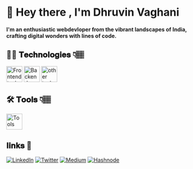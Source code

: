 # 👋 **Hey there , I'm Dhruvin Vaghani**


#### I'm an enthusiastic webdevloper from the vibrant landscapes of India, crafting digital wonders with lines of code.

## 👩‍💻 𝐓𝐞𝐜𝐡𝐧𝐨𝐥𝐨𝐠𝐢𝐞𝐬 👇🏽
<img src="https://skillicons.dev/icons?i=html,css,js,tailwind,react,redux,nextjs&theme=dark"  height="42" alt="Frontend technologies"  />
<img src="https://skillicons.dev/icons?i=nodejs,expressjs,mongodb,appwrite&theme=dark"  height="42" alt="Backend technologies"  />
<img src="https://skillicons.dev/icons?i=py&theme=dark"  height="42" alt="other tech"  />


## 🛠 𝐓𝐨𝐨𝐥𝐬 👇🏽
<img src="https://skillicons.dev/icons?i=git,postman,vscode&theme=dark"  height="42" alt="Tools"  />

## 𝐥𝐢𝐧𝐤𝐬 🔗
[![LinkedIn](https://img.shields.io/badge/linkedin-%230077B5.svg?style=for-the-badge&logo=linkedin&logoColor=white)](https://www.linkedin.com/in/dhruvin-vaghani-02588123b)
[![Twitter](https://img.shields.io/badge/Twitter-1DA1F2?style=for-the-badge&logo=twitter&logoColor=white)](https://twitter.com/Dhruvin0001)
[![Medium](https://img.shields.io/badge/Medium-12100E?style=for-the-badge&logo=medium&logoColor=white)](https://medium.com/@dhruvinvaghani0011)
[![Hashnode](https://img.shields.io/badge/Hashnode-2962FF?style=for-the-badge&logo=hashnode&logoColor=white)](https://javascript002.hashnode.dev/)




<!--
**dhruvinvaghani001/dhruvinvaghani001** is a ✨ _special_ ✨ repository because its `README.md` (this file) appears on your GitHub profile.
Here are some ideas to get you started:

- 🔭 I’m currently working on ...
- 🌱 I’m currently learning ...
- 👯 I’m looking to collaborate on ...
- 🤔 I’m looking for help with ...
- 💬 Ask me about ...
- 📫 How to reach me: ...
- 😄 Pronouns: ...
- ⚡ Fun fact: ...
-->

